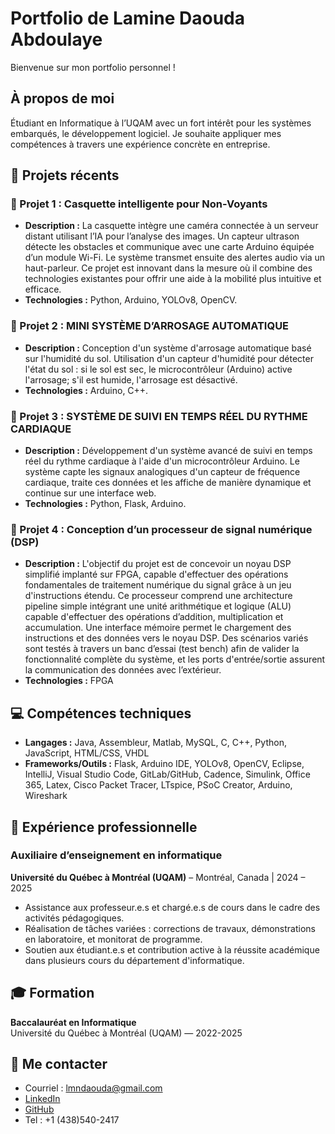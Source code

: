 # Portfolio de Lamine Daouda Abdoulaye

Bienvenue sur mon portfolio personnel !

## À propos de moi
Étudiant en Informatique à l’UQAM avec un fort intérêt pour les systèmes embarqués, le développement logiciel. Je souhaite appliquer mes compétences à travers une expérience concrète en entreprise.

## 🚀 Projets récents

### 🔸 Projet 1 : Casquette intelligente pour Non-Voyants
- **Description :** La casquette intègre une caméra connectée à un serveur distant utilisant l’IA pour l’analyse des images.
Un capteur ultrason détecte les obstacles et communique avec une carte Arduino équipée d’un module Wi-Fi.
Le système transmet ensuite des alertes audio via un haut-parleur. Ce projet est innovant dans la mesure où
il combine des technologies existantes pour offrir une aide à la mobilité plus intuitive et efficace.
- **Technologies :** Python, Arduino, YOLOv8, OpenCV.

### 🔸 Projet 2 : MINI SYSTÈME D’ARROSAGE AUTOMATIQUE
- **Description :** Conception d'un système d'arrosage automatique basé sur l'humidité du sol.
Utilisation d'un capteur d'humidité pour détecter l'état du sol : si le sol est sec, le
microcontrôleur (Arduino) active l'arrosage; s'il est humide, l'arrosage est désactivé.
- **Technologies :** Arduino, C++.

### 🔸 Projet 3 : SYSTÈME DE SUIVI EN TEMPS RÉEL DU RYTHME CARDIAQUE
- **Description :** Développement d'un système avancé de suivi en temps réel du rythme cardiaque à l'aide d'un microcontrôleur Arduino. Le système capte les signaux analogiques d'un capteur de fréquence cardiaque, traite ces données et les affiche de manière dynamique et continue sur une interface web.
- **Technologies :** Python, Flask, Arduino.

### 🔸 Projet 4 : Conception d’un processeur de signal numérique (DSP)
- **Description :** L'objectif du projet est de concevoir un noyau DSP simplifié implanté sur FPGA, capable d'effectuer des opérations fondamentales de traitement numérique du signal grâce à un jeu d'instructions étendu. Ce processeur comprend une architecture pipeline simple intégrant une unité arithmétique et logique (ALU) capable d'effectuer des opérations d’addition, multiplication et accumulation. Une interface mémoire permet le chargement des instructions et des données vers le noyau DSP. Des scénarios variés sont testés à travers un banc d’essai (test bench) afin de valider la fonctionnalité complète du système, et les ports d'entrée/sortie assurent la communication des données avec l’extérieur.
- **Technologies :** FPGA
  
## 💻 Compétences techniques

- **Langages :** Java, Assembleur, Matlab, MySQL, C, C++, Python, JavaScript, HTML/CSS, VHDL
- **Frameworks/Outils :** Flask, Arduino IDE, YOLOv8, OpenCV, Eclipse, IntelliJ, Visual Studio Code, GitLab/GitHub, Cadence, Simulink, Office 365, Latex, Cisco Packet Tracer, LTspice, PSoC Creator, Arduino, Wireshark

## 💼 Expérience professionnelle

### **Auxiliaire d’enseignement en informatique**
**Université du Québec à Montréal (UQAM)** – Montréal, Canada | 2024 – 2025  
- Assistance aux professeur.e.s et chargé.e.s de cours dans le cadre des activités pédagogiques.  
- Réalisation de tâches variées : corrections de travaux, démonstrations en laboratoire, et monitorat de programme.  
- Soutien aux étudiant.e.s et contribution active à la réussite académique dans plusieurs cours du département d'informatique.

## 🎓 Formation

**Baccalauréat en Informatique**  
Université du Québec à Montréal (UQAM) — 2022-2025

## 📧 Me contacter

- Courriel : lmndaouda@gmail.com  
- [LinkedIn](linkedin.com/in/lamine-daouda-abdoulaye-332011243)  
- [GitHub](https://github.com/Lam3266)
- Tel : +1 (438)540-2417

